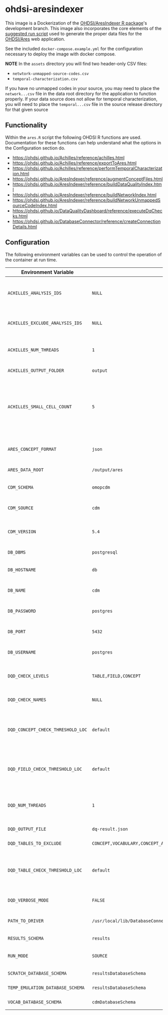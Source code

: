 # ohdsi-aresindexer

This image is a Dockerization of the [OHDSI/AresIndexer R package](https://github.com/OHDSI/AresIndexer)'s development branch. This image also incorporates the core elements of the [suggested run script](https://github.com/OHDSI/Ares/blob/main/docs/index.md) used to generate the proper data files for the [OHDSI/Ares](https://github.com/edencehealth/ohdsi-ares) web application.

See the included `docker-compose.example.yml` for the configuration necessary to deploy the image with docker compose.

**NOTE** In the `assets` directory you will find two header-only CSV files:
- `netwtork-unmapped-source-codes.csv`
- `temporal-characterization.csv`

If you have no unmapped codes in your source, you may need to place the `network...csv` file in the data root directory for the application to function properly.
If your data source does not allow for temporal characterization, you will need to place the `temporal...csv` file in the source release directory for that given source

## Functionality

Within the `ares.R` script the following OHDSI R functions are used. Documentation for these functions can help understand what the options in the Configuration section do.

* <https://ohdsi.github.io/Achilles/reference/achilles.html>
* <https://ohdsi.github.io/Achilles/reference/exportToAres.html>
* <https://ohdsi.github.io/Achilles/reference/performTemporalCharacterization.html>
* <https://ohdsi.github.io/AresIndexer/reference/augmentConceptFiles.html>
* <https://ohdsi.github.io/AresIndexer/reference/buildDataQualityIndex.html>
* <https://ohdsi.github.io/AresIndexer/reference/buildNetworkIndex.html>
* <https://ohdsi.github.io/AresIndexer/reference/buildNetworkUnmappedSourceCodeIndex.html>
* <https://ohdsi.github.io/DataQualityDashboard/reference/executeDqChecks.html>
* <https://ohdsi.github.io/DatabaseConnector/reference/createConnectionDetails.html>

## Configuration

The following environment variables can be used to control the operation of the container at run time.

Environment Variable              | Default Value                                                                                                | Description
--------------------------------- | ------------------------------------------------------------------------------------------------------------ | ------------------------------------------------------------------------------------------------------------------------------------------------------------------------------
`ACHILLES_ANALYSIS_IDS`           | `NULL`                                                                                                       | optional comma-separated list of Achilles analysisIds for which results will be generated (defaults to all)
`ACHILLES_EXCLUDE_ANALYSIS_IDS`   | `NULL`                                                                                                       | optional comma-separated list containing the set of Achilles analyses to exclude
`ACHILLES_NUM_THREADS`            | `1`                                                                                                          | The number of threads to use to run Achilles in parallel. Default is 1 thread.
`ACHILLES_OUTPUT_FOLDER`          | `output`                                                                                                     | Path to store logs and SQL files
`ACHILLES_SMALL_CELL_COUNT`       | `5`                                                                                                          | To avoid patient identification, cells with small counts (<= smallCellCount) are deleted. Set to 0 for complete summary without small cell count restrictions. (defaults to 5)
`ARES_CONCEPT_FORMAT`             | `json`                                                                                                       | Storage format of concept data: 'json' or 'duckdb'; defaults to JSON
`ARES_DATA_ROOT`                  | `/output/ares`                                                                                               | base directory for ares data
`CDM_SCHEMA`                      | `omopcdm`                                                                                                    | name of database schema where CDM data is located
`CDM_SOURCE`                      | `cdm`                                                                                                        | name of the CDM data source (used by DataQualityDashboard)
`CDM_VERSION`                     | `5.4`                                                                                                        | OMOP CDM version number; use only major and minor version e.g. '5.3' or '5.4'
`DB_DBMS`                         | `postgresql`                                                                                                 | type of DBMS running on the server
`DB_HOSTNAME`                     | `db`                                                                                                         | the DNS hostname or address of the server to connect to
`DB_NAME`                         | `cdm`                                                                                                        | the name of the database to connect to on the database server
`DB_PASSWORD`                     | `postgres`                                                                                                   | the password to use when authenticating to the datbase server
`DB_PORT`                         | `5432`                                                                                                       | the TCP port number to use when connecting to the database server
`DB_USERNAME`                     | `postgres`                                                                                                   | the username to use when authenticating to the database server
`DQD_CHECK_LEVELS`                | `TABLE,FIELD,CONCEPT`                                                                                        | comma-separated list of DQ check levels to execute. Default is all 3: TABLE,FIELD,CONCEPT)
`DQD_CHECK_NAMES`                 | `NULL`                                                                                                       | (OPTIONAL) comma-separated list of check names to execute
`DQD_CONCEPT_CHECK_THRESHOLD_LOC` | `default`                                                                                                    | location of the threshold file for evaluating the concept checks. If not specified the default thresholds will be applied
`DQD_FIELD_CHECK_THRESHOLD_LOC`   | `default`                                                                                                    | location of the threshold file for evaluating the field checks. If not specified the default thresholds will be applied
`DQD_NUM_THREADS`                 | `1`                                                                                                          | The number of concurrent threads to use to execute the queries Default is 1 thread.
`DQD_OUTPUT_FILE`                 | `dq-result.json`                                                                                             | File to write DQD results JSON object
`DQD_TABLES_TO_EXCLUDE`           | `CONCEPT,VOCABULARY,CONCEPT_ANCESTOR,CONCEPT_RELATIONSHIP,CONCEPT_CLASS,CONCEPT_SYNONYM,RELATIONSHIP,DOMAIN` | CDM tables to exclude from the execution
`DQD_TABLE_CHECK_THRESHOLD_LOC`   | `default`                                                                                                    | location of the threshold file for evaluating the table checks. If not specified the default thresholds will be applied
`DQD_VERBOSE_MODE`                | `FALSE`                                                                                                      | determines if the console will show all DQD execution steps
`PATH_TO_DRIVER`                  | `/usr/local/lib/DatabaseConnectorJars`                                                                       | the path to the DatabaseConnectorJars directory
`RESULTS_SCHEMA`                  | `results`                                                                                                    | name of schema to write results into
`RUN_MODE`                        | `SOURCE`                                                                                                     | mode of operation; possible values: SOURCE, NETWORK
`SCRATCH_DATABASE_SCHEMA`         | `resultsDatabaseSchema`                                                                                      | schema where the vocab tables are located
`TEMP_EMULATION_DATABASE_SCHEMA`  | `resultsDatabaseSchema`                                                                                      | schema where the vocab tables are located
`VOCAB_DATABASE_SCHEMA`           | `cdmDatabaseSchema`                                                                                          | schema where the vocab tables are located
